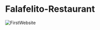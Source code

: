 # Falafelito-Restaurant

![FirstWebsite](https://user-images.githubusercontent.com/37998304/105627628-442e5a00-5e38-11eb-9533-7242ea73ccb0.png)
